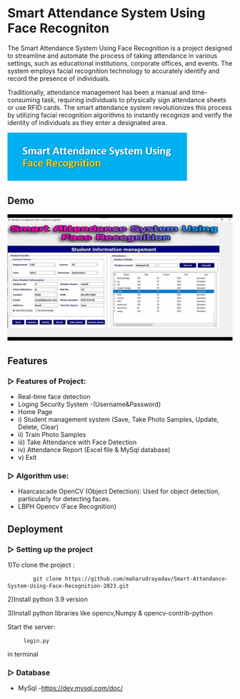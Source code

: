 # Smart Attendance System Using Face Recogniton
The Smart Attendance System Using Face Recognition is a project designed to streamline and automate the process of taking attendance in various settings, such as educational institutions, corporate offices, and events. The system employs facial recognition technology to accurately identify and record the presence of individuals.

Traditionally, attendance management has been a manual and time-consuming task, requiring individuals to physically sign attendance sheets or use RFID cards. The smart attendance system revolutionizes this process by utilizing facial recognition algorithms to instantly recognize and verify the identity of individuals as they enter a designated area.

![Logo](https://github.com/maharudrayadav/Smart-Attendance-System-Using-Face-Recognition-2023/blob/main/Images_GUI/smart.png)

## Demo

![Attendance gif](https://github.com/maharudrayadav/Smart-Attendance-System-Using-Face-Recognition-2023/blob/main/Images_GUI/Attendance%20gif.gif)


## Features

### ▷ Features of Project:

- Real-time face detection
- Loging Security System
-(Username&Password)
- Home Page
-   i) Student management system (Save, Take Photo Samples, Update, Delete, Clear) 
-   ii) Train Photo Samples 
-   iii) Take Attendance with Face Detection 
-   iv) Attendance Report (Excel file & MySql database) 
-   v) Exit


### ▷ Algorithm use:

- Haarcascade OpenCV (Object Detection): Used for object detection, particularly for detecting faces.
- LBPH Opencv (Face Recognition)

## Deployment

### ▷ Setting up the project
1)To clone the project  :

            git clone https://github.com/maharudrayadav/Smart-Attendance-System-Using-Face-Recognition-2023.git

2)Install python 3.9 version

3)Install python libraries like opencv,Numpy & opencv-contrib-python

Start the server:

         login.py
        
in terminal

### ▷ Database

- MySql
  -https://dev.mysql.com/doc/




